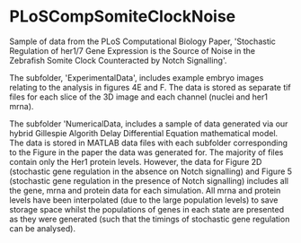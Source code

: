 # PLoSCompSomiteClockNoise
Sample of data from the PLoS Computational Biology Paper, 'Stochastic Regulation of her1/7 Gene Expression is the Source of Noise in the Zebrafish Somite Clock Counteracted by Notch Signalling'.

The subfolder, 'ExperimentalData', includes example embryo images relating to the analysis in figures 4E and F. The data is stored as separate tif files for each slice of the 3D image and each channel (nuclei and her1 mrna).

The subfolder 'NumericalData, includes a sample of data generated via our hybrid Gillespie Algorith Delay Differential Equation mathematical model. The data is stored in MATLAB data files with each subfolder corresponding to the Figure in the paper the data was generated for. The majority of files contain only the Her1 protein levels. However, the data for Figure 2D (stochastic gene regulation in the absence on Notch signalling) and Figure 5 (stochastic gene regulation in the presence of Notch signalling) includes all the gene, mrna and protein data for each simulation. All mrna and protein levels have been interpolated (due to the large population levels) to save storage space whilst the populations of genes in each state are presented as they were generated (such that the timings of stochastic gene regulation can be analysed).
